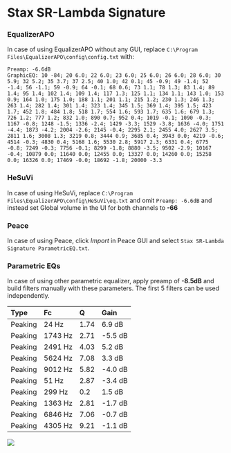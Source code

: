 # Stax SR-Lambda Signature

### EqualizerAPO
In case of using EqualizerAPO without any GUI, replace `C:\Program Files\EqualizerAPO\config\config.txt`
with:
```
Preamp: -6.6dB
GraphicEQ: 10 -84; 20 6.0; 22 6.0; 23 6.0; 25 6.0; 26 6.0; 28 6.0; 30 5.9; 32 5.2; 35 3.7; 37 2.5; 40 1.0; 42 0.1; 45 -0.9; 49 -1.4; 52 -1.4; 56 -1.1; 59 -0.9; 64 -0.1; 68 0.6; 73 1.1; 78 1.3; 83 1.4; 89 1.4; 95 1.4; 102 1.4; 109 1.4; 117 1.3; 125 1.1; 134 1.1; 143 1.0; 153 0.9; 164 1.0; 175 1.0; 188 1.1; 201 1.1; 215 1.2; 230 1.3; 246 1.3; 263 1.4; 282 1.4; 301 1.4; 323 1.4; 345 1.5; 369 1.4; 395 1.5; 423 1.7; 452 1.8; 484 1.8; 518 1.7; 554 1.6; 593 1.7; 635 1.6; 679 1.3; 726 1.2; 777 1.2; 832 1.0; 890 0.7; 952 0.4; 1019 -0.1; 1090 -0.3; 1167 -0.8; 1248 -1.5; 1336 -2.4; 1429 -3.3; 1529 -3.8; 1636 -4.0; 1751 -4.4; 1873 -4.2; 2004 -2.6; 2145 -0.4; 2295 2.1; 2455 4.0; 2627 3.5; 2811 1.6; 3008 1.3; 3219 0.8; 3444 0.9; 3685 0.4; 3943 0.0; 4219 -0.6; 4514 -0.3; 4830 0.4; 5168 1.6; 5530 2.8; 5917 2.3; 6331 0.4; 6775 -0.8; 7249 -0.3; 7756 -0.1; 8299 -1.8; 8880 -3.5; 9502 -2.9; 10167 -0.4; 10879 0.0; 11640 0.0; 12455 0.0; 13327 0.0; 14260 0.0; 15258 0.0; 16326 0.0; 17469 -0.0; 18692 -1.8; 20000 -3.3
```

### HeSuVi
In case of using HeSuVi, replace `C:\Program Files\EqualizerAPO\config\HeSuVi\eq.txt` and omit `Preamp:
-6.6dB` and instead set Global volume in the UI for both channels to **-66**

### Peace
In case of using Peace, click *Import* in Peace GUI and select `Stax SR-Lambda Signature ParametricEQ.txt`.

### Parametric EQs
In case of using other parametric equalizer, apply preamp of **-8.5dB** and build filters manually with
these parameters. The first 5 filters can be used independently.

| Type    | Fc      |    Q | Gain    |
|:--------|:--------|:-----|:--------|
| Peaking | 24 Hz   | 1.74 | 6.9 dB  |
| Peaking | 1743 Hz | 2.71 | -5.5 dB |
| Peaking | 2491 Hz | 4.03 | 5.2 dB  |
| Peaking | 5624 Hz | 7.08 | 3.3 dB  |
| Peaking | 9012 Hz | 5.82 | -4.0 dB |
| Peaking | 51 Hz   | 2.87 | -3.4 dB |
| Peaking | 299 Hz  | 0.2  | 1.5 dB  |
| Peaking | 1363 Hz | 2.81 | -1.7 dB |
| Peaking | 6846 Hz | 7.06 | -0.7 dB |
| Peaking | 4305 Hz | 9.21 | -1.1 dB |

![](https://raw.githubusercontent.com/jaakkopasanen/AutoEq/master/results/innerfidelity/sbaf-serious/Stax%20SR-Lambda%20Signature/Stax%20SR-Lambda%20Signature.png)
